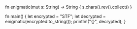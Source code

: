 fn enigmatic(mut s: String) -> String {
    s.chars().rev().collect()
}

fn main() {
    let encrypted = "STF";
    let decrypted = enigmatic(encrypted.to_string());
    println!("{}", decrypted);
}